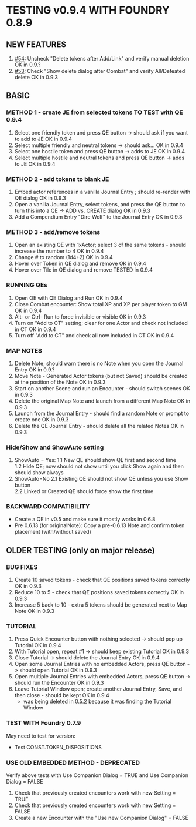 # TESTING v0.9.4 WITH FOUNDRY 0.8.9

## NEW FEATURES
1. [#54](https://github.com/spetzel2020/quick-encounters/issues/54): Uncheck "Delete tokens after Add/Link" and verify manual deletion      OK in 0.9.?
2. [#53](https://github.com/spetzel2020/quick-encounters/issues/53): Check "Show delete dialog after Combat" and verify All/Defeated delete OK in 0.9.3


## BASIC
### METHOD 1 - create JE from selected tokens                                                               TO TEST with QE 0.9.4
1. Select one friendly token and press QE button -> should ask if you want to add to JE                     OK in 0.9.4            	
2. Select multiple friendly and neutral tokens -> should ask...						                        OK in 0.9.4
3. Select one hostile token and press QE button -> adds to JE	                                            OK in 0.9.4					               
4. Select multiple hostile and neutral tokens and press QE button -> adds to JE 				            OK in 0.9.4	

### METHOD 2 - add tokens to blank JE
1. Embed actor references in a vanilla Journal Entry ; should re-render with QE dialog                      OK in 0.9.3
2. Open a vanilla Journal Entry, select tokens, and press the QE button to turn this into a QE -> ADD vs. CREATE dialog   OK in 0.9.3
3. Add a Compendium Entry "Dire Wolf" to the Journal Entry		                                       	    OK in 0.9.3

### METHOD 3 - add/remove tokens                                                        
1. Open an existing QE with 1xActor; select 3 of the same tokens - should increase the number to 4          OK in 0.9.4
2. Change # to random (1d4+2)                                                                               OK in 0.9.4
3. Hover over Token in QE dialog and remove                                                                 OK in 0.9.4
4. Hover over Tile in QE dialog and remove		                                                            TESTED in 0.9.4

### RUNNING QEs
1. Open QE with QE Dialog and Run                                                                           OK in 0.9.4
2. Close Combat encounter: Show total XP and XP per player token to GM                                      OK in 0.9.4
3. Alt- or Ctrl- Run to force invisible or visible                                                          OK in 0.9.3
4. Turn on "Add to CT" setting; clear for one Actor and check not included in CT                            OK in 0.9.4
5. Turn off "Add to CT" and check all now included in CT                                                    OK in 0.9.4

### MAP NOTES
1. Delete Note; should warn there is no Note when you open the Journal Entry                                OK in 0.9.? 				               
2. Move Note - Generated Actor tokens (but not Saved) should be created at the position of the Note         OK in 0.9.3		               		
3. Start on another Scene and run an Encounter - should switch scenes     					                OK in 0.9.3
5. Delete the original Map Note and launch from a different Map Note                                        OK in 0.9.3                                       
7. Launch from the Journal Entry - should find a random Note or prompt to create one                        OK in 0.9.3
8. Delete the QE Journal Entry - should delete all the related Notes                                        OK in 0.9.3						                                      															

### Hide/Show and ShowAuto setting
1. ShowAuto = Yes:
1.1 New QE should show QE first and second time								
1.2 Hide QE; now should not show until you click Show again and then should show always				
2. ShowAuto=No
2.1 Existing QE should not show QE unless you use Show button							
2.2 Linked or Created QE should force show the first time

### BACKWARD COMPATIBILITY
- Create a QE in v0.5 and make sure it mostly works in 0.6.8
- Pre 0.6.13 (for originalNote): Copy a pre-0.6.13 Note and confirm token placement (with/without saved)
## OLDER TESTING (only on major release)
### BUG FIXES
1. Create 10 saved tokens - check that QE positions saved tokens correctly                                  OK in 0.9.3
2. Reduce 10 to 5 - check that QE positions saved tokens correctly                                          OK in 0.9.3
3. Increase 5 back to 10 - extra 5 tokens should be generated next to Map Note                              OK in 0.9.3
### TUTORIAL
1. Press Quick Encounter button with nothing selected -> should pop up Tutorial					 			OK in 0.9.4            		
2. With Tutorial open, repeat #1 -> should keep existing Tutorial         						        	OK in 0.9.3                        	
3. Close Tutorial -> should delete the Journal Entry                          						        OK in 0.9.4				    	
4. Open some Journal Entries with no embedded Actors, press QE button -> should open Tutorial               OK in 0.9.3  		    	
5. Open multiple Journal Entries with embedded Actors, press QE button -> should run the Encounter          OK in 0.9.3
6. Leave Tutorial Window open; create another Journal Entry, Save, and then close - should be kept		    OK in 0.9.4	
    - was being deleted in 0.5.2 because it was finding the Tutorial Window


### TEST WITH Foundry 0.7.9
May need to test for version:
- Test CONST.TOKEN_DISPOSITIONS

### USE OLD EMBEDDED METHOD - DEPRECATED
Verify above tests with Use Companion Dialog = TRUE and Use Companion Dialog = FALSE
1. Check that previously created encounters work with new Setting = TRUE
2. Check that previously created encounters work with new Setting = FALSE
3. Create a new Encounter with the "Use new Companion Dialog" = FALSE

